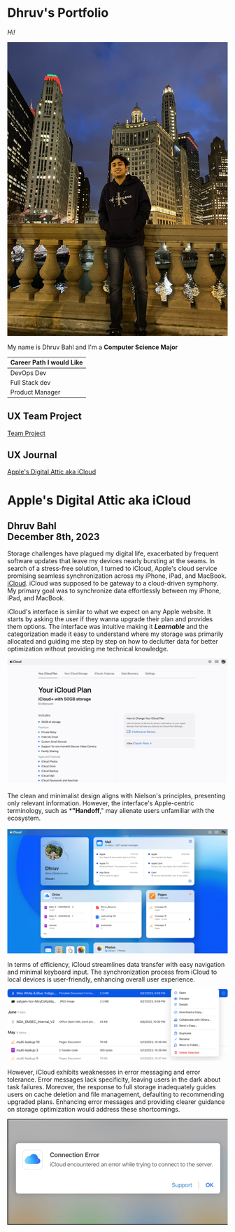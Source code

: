 # Dhruv's Portfolio

*Hi!* 

![Thats Me](https://github.com/UsabilityEngineering/ux-portfolio-dbahlgit/blob/master/assets/Dhruv.JPEG?raw=true)

My name is Dhruv Bahl and I'm a **Computer Science Major** 

| Career Path I would Like   |              
| -------------              | 
| DevOps Dev                 |  
| Full Stack dev             |  
| Product Manager            |
  


## UX Team Project

[Team Project](https://github.com/ChicoState/UX-FriendHub/)

## UX Journal

[Apple's Digital Attic aka iCloud](https://github.com/UsabilityEngineering/ux-portfolio-dbahlgit/blob/master/Journal.md)

# Apple's Digital Attic aka iCloud
## Dhruv Bahl <br> December 8th, 2023

Storage challenges have plagued my digital life, exacerbated by frequent software updates that leave my devices nearly bursting at the seams. In search of a stress-free solution, I turned to iCloud, Apple's cloud service promising seamless synchronization across my iPhone, iPad, and MacBook. [iCloud](https://www.apple.com/icloud/). iCloud was supposed to be gateway to a cloud-driven symphony. My primary goal was to synchronize data effortlessly between my iPhone, iPad, and MacBook. <br>

iCloud's interface is similar to what we expect on any Apple website. It starts by asking the user if they wanna upgrade their plan and provides them options. The interface was intuitive making it **_Learnable_** and the categorization made it easy to understand where my storage was primarily allocated and guiding me step by step on how to declutter data for better optimization without providing me technical knowledge.


![iCloud](https://github.com/UsabilityEngineering/ux-portfolio-dbahlgit/blob/master/assets/Screenshot%202023-10-13%20at%205.35.57%20PM.png) <br> 
<br> 
The clean and minimalist design aligns with Nielson's principles, presenting only relevant information. However, the interface's Apple-centric terminology, such as ***"Handoff**," may alienate users unfamiliar with the ecosystem.
<br> 
<br> ![icloud](https://github.com/UsabilityEngineering/ux-portfolio-dbahlgit/blob/master/assets/Screenshot%202023-10-13%20at%206.00.23%20PM.png)

In terms of efficiency, iCloud streamlines data transfer with easy navigation and minimal keyboard input. The synchronization process from iCloud to local devices is user-friendly, enhancing overall user experience.
<br>

![icloud](https://github.com/UsabilityEngineering/ux-portfolio-dbahlgit/blob/master/assets/Screenshot%202023-10-13%20at%206.28.49%20PM.png)

However, iCloud exhibits weaknesses in error messaging and error tolerance. Error messages lack specificity, leaving users in the dark about task failures. Moreover, the response to full storage inadequately guides users on cache deletion and file management, defaulting to recommending upgraded plans. Enhancing error messages and providing clearer guidance on storage optimization would address these shortcomings.

![icloud](https://github.com/UsabilityEngineering/ux-portfolio-dbahlgit/blob/master/assets/Screenshot%202023-10-13%20at%206.34.10%20PM.png)




